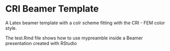 # CRI Beamer Template

A Latex beamer template with a colr scheme fitting with the CRI - FEM color style.

The test.Rmd file shows how to use mypreamble inside a Beamer presentation created with RStudio
